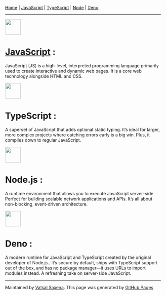 [Home](README.md) | [JavaScript](JavaScript.md) | [TypeScript](TypeScript.md) | [Node](Node.md) | [Deno](Deno.md)

---

<img src="https://cdn.jsdelivr.net/gh/devicons/devicon@latest/icons/javascript/javascript-original.svg" width="50"/>

# [JavaScript](JavaScript.md) :

JavaScript (JS) is a high-level, interpreted programming language primarily used to create interactive and dynamic web pages. It is a core web technology alongside HTML and CSS.

<img src="https://cdn.jsdelivr.net/gh/devicons/devicon@latest/icons/typescript/typescript-original.svg" width="50"/>

# TypeScript :

A superset of JavaScript that adds optional static typing. It’s ideal for larger, more complex projects where catching errors early is a big win. Plus, it compiles down to regular JavaScript.

<img src="https://cdn.jsdelivr.net/gh/devicons/devicon@latest/icons/nodejs/nodejs-original.svg" width="50"/>

# Node.js :

A runtime environment that allows you to execute JavaScript server-side. Perfect for building scalable network applications and APIs. It’s all about non-blocking, event-driven architecture.

<img src="https://cdn.jsdelivr.net/gh/devicons/devicon@latest/icons/denojs/denojs-original.svg" width="50"/>

# Deno :

A modern runtime for JavaScript and TypeScript created by the original developer of Node.js.. It’s secure by default, ships with TypeScript support out of the box, and has no package manager—it uses URLs to import modules instead. A refreshing take on server-side JavaScript.

---

Maintained by [Vatsal Saxena](https://vatsalsaxena22.github.io/).
This page was generated by [GitHub Pages](https://pages.github.com/).